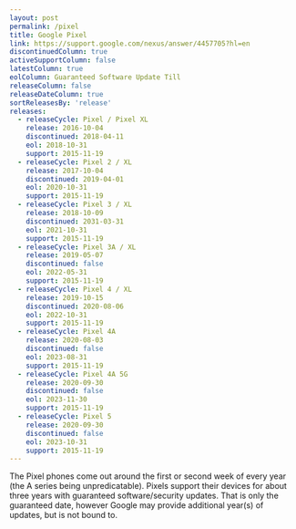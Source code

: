```yaml
---
layout: post
permalink: /pixel
title: Google Pixel
link: https://support.google.com/nexus/answer/4457705?hl=en
discontinuedColumn: true
activeSupportColumn: false
latestColumn: true
eolColumn: Guaranteed Software Update Till
releaseColumn: false
releaseDateColumn: true
sortReleasesBy: 'release'
releases:
  - releaseCycle: Pixel / Pixel XL
    release: 2016-10-04
    discontinued: 2018-04-11
    eol: 2018-10-31
    support: 2015-11-19
  - releaseCycle: Pixel 2 / XL
    release: 2017-10-04
    discontinued: 2019-04-01
    eol: 2020-10-31
    support: 2015-11-19
  - releaseCycle: Pixel 3 / XL
    release: 2018-10-09
    discontinued: 2031-03-31
    eol: 2021-10-31
    support: 2015-11-19
  - releaseCycle: Pixel 3A / XL
    release: 2019-05-07
    discontinued: false
    eol: 2022-05-31
    support: 2015-11-19
  - releaseCycle: Pixel 4 / XL
    release: 2019-10-15
    discontinued: 2020-08-06
    eol: 2022-10-31
    support: 2015-11-19
  - releaseCycle: Pixel 4A
    release: 2020-08-03
    discontinued: false
    eol: 2023-08-31
    support: 2015-11-19
  - releaseCycle: Pixel 4A 5G
    release: 2020-09-30
    discontinued: false
    eol: 2023-11-30
    support: 2015-11-19
  - releaseCycle: Pixel 5
    release: 2020-09-30
    discontinued: false
    eol: 2023-10-31
    support: 2015-11-19
---
```


The Pixel phones come out around the first or second week of every year (the A series being unpredicatable). Pixels support their devices for about three years with guaranteed software/security updates. That is only the guaranteed date, however Google may provide additional year(s) of updates, but is not bound to.
